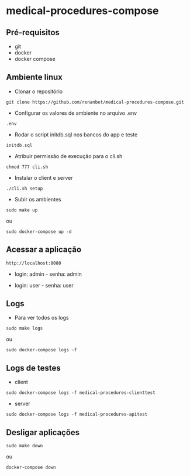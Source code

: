 # medical-procedures-compose

## Pré-requisitos

- git
- docker
- docker compose


## Ambiente linux

- Clonar o repositório
```
git clone https://github.com/renanbet/medical-procedures-compose.git
```


- Configurar os valores de ambiente no arquivo .env
```
.env
```

- Rodar o script initdb.sql nos bancos do app e teste
```
initdb.sql
```

- Atribuir permissão de execução para o cli.sh
```
chmod 777 cli.sh
```

- Instalar o client e server
```
./cli.sh setup
```

- Subir os ambientes
```
sudo make up
```
ou
```
sudo docker-compose up -d
```

## Acessar a aplicação

```
http://localhost:8080
```
- login: admin - senha: admin

- login: user - senha: user


## Logs

- Para ver todos os logs
```
sudo make logs
```
ou
```
sudo docker-compose logs -f
```

## Logs de testes

- client
```
sudo docker-compose logs -f medical-procedures-clienttest
```

- server
```
sudo docker-compose logs -f medical-procedures-apitest
```

## Desligar aplicações

```
sudo make down
```
ou
```
docker-compose down
```
